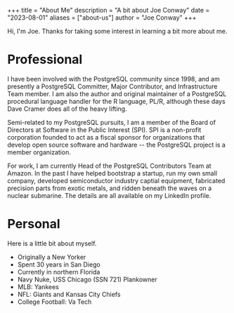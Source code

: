 +++
title = "About Me"
description = "A bit about Joe Conway"
date = "2023-08-01"
aliases = ["about-us"]
author = "Joe Conway"
+++

Hi, I'm Joe. Thanks for taking some interest in learning a bit more about me.

# Professional

I have been involved with the PostgreSQL community since 1998, and am presently a PostgreSQL Committer, Major Contributor, and Infrastructure Team member. I am also the author and original maintainer of a PostgreSQL procedural language handler for the R language, PL/R, although these days Dave Cramer does all of the heavy lifting.

Semi-related to my PostgreSQL pursuits, I am a member of the Board of Directors at Software in the Public Interest (SPI). SPI is a non-profit corporation founded to act as a fiscal sponsor for organizations that develop open source software and hardware -- the PostgreSQL project is a member organization.

For work, I am currently Head of the PostgreSQL Contributors Team at Amazon. In the past I have helped bootstrap a startup, run my own small company, developed semiconductor industry captial equipment, fabricated precision parts from exotic metals, and ridden beneath the waves on a nuclear submarine. The details are all available on my LinkedIn profile.

# Personal

Here is a little bit about myself.

- Originally a New Yorker
- Spent 30 years in San Diego
- Currently in northern Florida
- Navy Nuke, USS Chicago (SSN 721) Plankowner
- MLB: Yankees
- NFL: Giants and Kansas City Chiefs
- College Football: Va Tech
